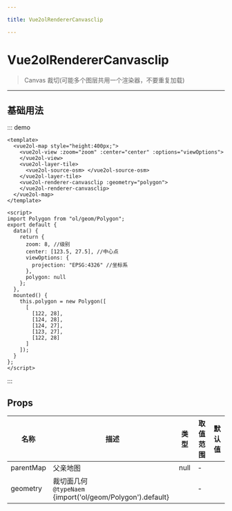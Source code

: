 ```yaml
---

title: Vue2olRendererCanvasclip

---
```


# Vue2olRendererCanvasclip

> Canvas 裁切(可能多个图层共用一个渲染器，不要重复加载)

---

## 基础用法

::: demo

```vue
<template>
  <vue2ol-map style="height:400px;">
    <vue2ol-view :zoom="zoom" :center="center" :options="viewOptions">
    </vue2ol-view>
    <vue2ol-layer-tile>
      <vue2ol-source-osm> </vue2ol-source-osm>
    </vue2ol-layer-tile>
    <vue2ol-renderer-canvasclip :geometry="polygon">
    </vue2ol-renderer-canvasclip>
  </vue2ol-map>
</template>

<script>
import Polygon from "ol/geom/Polygon";
export default {
  data() {
    return {
      zoom: 8, //级别
      center: [123.5, 27.5], //中心点
      viewOptions: {
        projection: "EPSG:4326" //坐标系
      },
      polygon: null
    };
  },
  mounted() {
    this.polygon = new Polygon([
      [
        [122, 28],
        [124, 28],
        [124, 27],
        [123, 27],
        [122, 28]
      ]
    ]);
  }
};
</script>
```

:::

## Props

| 名称      | 描述                                                           | 类型 | 取值范围 | 默认值 |
| --------- | -------------------------------------------------------------- | ---- | -------- | ------ |
| parentMap | 父亲地图                                                       | null | -        |        |
| geometry  | 裁切面几何<br/>`@typeNaem` {import('ol/geom/Polygon').default} |      | -        |        |
